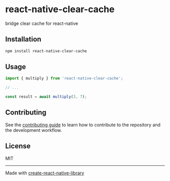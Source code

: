 # react-native-clear-cache

bridge clear cache for react-native

## Installation

```sh
npm install react-native-clear-cache
```

## Usage

```js
import { multiply } from 'react-native-clear-cache';

// ...

const result = await multiply(3, 7);
```

## Contributing

See the [contributing guide](CONTRIBUTING.md) to learn how to contribute to the repository and the development workflow.

## License

MIT

---

Made with [create-react-native-library](https://github.com/callstack/react-native-builder-bob)
